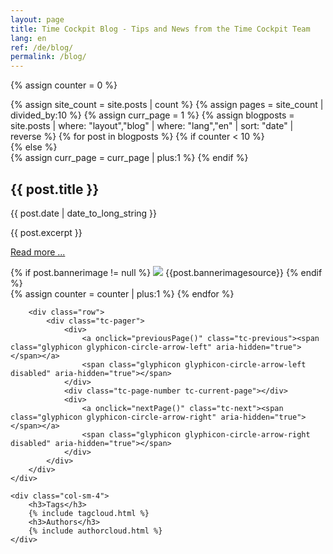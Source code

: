 ```yaml
---
layout: page
title: Time Cockpit Blog - Tips and News from the Time Cockpit Team
lang: en
ref: /de/blog/
permalink: /blog/
---
```

{% assign counter = 0 %}
<div class="row">
	<div class="col-sm-8">
		<div class="row tc-blogoverview">
			{% assign site_count = site.posts | count %}
			{% assign pages = site_count | divided_by:10 %}
			{% assign curr_page = 1 %}
			{% assign blogposts = site.posts | where: "layout","blog" | where: "lang","en" | sort: "date" | reverse %}
			{% for post in blogposts %}
				{% if counter < 10 %}
					<div class="row tc-blogteaser">
				{% else %}
					<div class="row tc-blogteaser hidden">
					{% assign curr_page = curr_page | plus:1 %}
				{% endif %}
					<div class="col-sm-12"><h2>{{ post.title }}</h2></div>
					<div class="col-sm-8">
						<p>{{ post.date | date_to_long_string }}</p>
						<p>{{ post.excerpt }}</p>
						<p><a href="{{ post.url | prepend: site.baseurl }}">Read more ...</a></p>
					</div>
					<div class="col-sm-4">
					{% if post.bannerimage != null %}
						<img src="{{ post.bannerimage | prepend: site.baseurl }}" />
						<span class="tc-image-footer">{{post.bannerimagesource}}</span>
					{% endif %}
					</div>
				</div>
				{% assign counter = counter | plus:1 %}
			{% endfor %}
		</div>

		<div class="row">
			<div class="tc-pager">
				<div>
					<a onclick="previousPage()" class="tc-previous"><span class="glyphicon glyphicon-circle-arrow-left" aria-hidden="true"></span></a>
					<span class="glyphicon glyphicon-circle-arrow-left disabled" aria-hidden="true"></span>
				</div>
				<div class="tc-page-number tc-current-page"></div>
				<div>
					<a onclick="nextPage()" class="tc-next"><span class="glyphicon glyphicon-circle-arrow-right" aria-hidden="true"></span></a>
					<span class="glyphicon glyphicon-circle-arrow-right disabled" aria-hidden="true"></span>
				</div>
			</div>
		</div>
	</div>

	<div class="col-sm-4">
		<h3>Tags</h3>
		{% include tagcloud.html %}
		<h3>Authors</h3>
		{% include authorcloud.html %}
	</div>
</div>